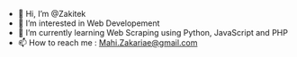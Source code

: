 - 👋 Hi, I’m @Zakitek
- 👀 I’m interested in Web Developement
- 🌱 I’m currently learning Web Scraping using Python, JavaScript and PHP
- 📫 How to reach me :  Mahi.Zakariae@gmail.com

<!---
Zakitek/Zakitek is a ✨ special ✨ repository because its `README.md` (this file) appears on your GitHub profile.
You can click the Preview link to take a look at your changes.
--->

<!-- - 💞️ I’m looking to collaborate on ... -->
